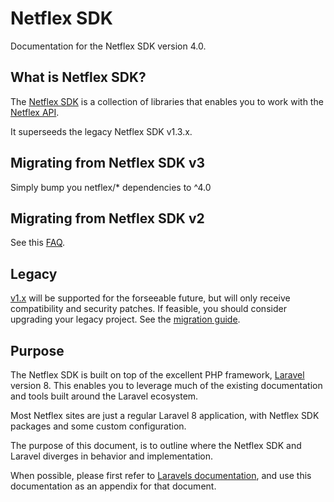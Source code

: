 # Netflex SDK

Documentation for the Netflex SDK version 4.0.

## What is Netflex SDK?
The [Netflex SDK](https://github.com/netflex-sdk) is a collection of libraries that enables you to work with the [Netflex API](https://documenter.getpostman.com/view/1198765/7159G1N?version=latest).

It superseeds the legacy Netflex SDK v1.3.x.

## Migrating from Netflex SDK v3

Simply bump you netflex/* dependencies to ^4.0

## Migrating from Netflex SDK v2

See this [FAQ](/docs/faq.md?id=how-do-i-migrate-from-netflex-sdk-v2).

## Legacy
[v1.x](https://github.com/netflex-sdk/sdk/tree/1.x) will be supported for the forseeable future, but will only receive compatibility and security patches. If feasible, you should consider upgrading your legacy project. See the [migration guide](/docs/migration-guide.md).

## Purpose
The Netflex SDK is built on top of the excellent PHP framework, [Laravel](http://laravel.com) version 8. This enables you to leverage much of the existing documentation and tools built around the Laravel ecosystem.

Most Netflex sites are just a regular Laravel 8 application, with Netflex SDK packages and some custom configuration.

The purpose of this document, is to outline where the Netflex SDK and Laravel diverges in behavior and implementation.

When possible, please first refer to [Laravels documentation](https://laravel.com/docs/8.x), and use this documentation as an appendix for that document.
